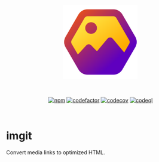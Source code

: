 <p align="center">
  <a href="https://imgit.dev" target="_blank" rel="noopener noreferrer">
    <img width="200" src="https://raw.githubusercontent.com/elringus/imgit/main/.github/logo.svg" alt="imgit logo">
  </a>
</p>
<br/>
<p align="center">
  <a href="https://www.npmjs.com/package/imgit"><img src="https://img.shields.io/npm/v/imgit" alt="npm"></a>
  <a href="https://codefactor.io/repository/github/elringus/imgit/overview/main"><img src="https://codefactor.io/repository/github/elringus/imgit/badge/main" alt="codefactor"></a>
  <a href="https://codecov.io/gh/elringus/imgit"><img src="https://codecov.io/gh/elringus/imgit/graph/badge.svg?token=3JvjXxyfag" alt="codecov"/></a>
  <a href="https://github.com/elringus/imgit/actions/workflows/codeql.yml"><img src="https://github.com/elringus/imgit/actions/workflows/codeql.yml/badge.svg" alt="codeql"></a>
</p>
<br/>

# imgit

Convert media links to optimized HTML.
